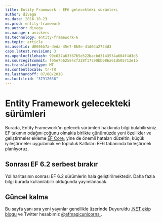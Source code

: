 ```yaml
---
title: Entity Framework - EF6 gelecekteki sürümleri
author: divega
ms.date: 2016-10-23
ms.prod: entity-framework
ms.author: divega
ms.manager: avickers
ms.technology: entity-framework-6
ms.topic: article
ms.assetid: d8666b7a-deda-45e7-8b8e-d1d64a2724d3
caps.latest.revision: 3
ms.openlocfilehash: 99c037a6336765e522bacbd3143534a604f4d3d5
ms.sourcegitcommit: f05e7b62584cf228f17390bb086a61d505712e1b
ms.translationtype: MT
ms.contentlocale: tr-TR
ms.lasthandoff: 07/08/2018
ms.locfileid: "37912636"
---
```

# <a name="future-versions-of-entity-framework"></a>Entity Framework gelecekteki sürümleri 
Burada, Entity Framework'ın gelecek sürümleri hakkında bilgi bulabilirsiniz.
EF takımın odağını çoğunu olmakla birlikte günümüzde yeni özellikler ve geliştirmeler ekleme [EF Core](https://docs.microsoft.com/en-us/ef/core/index), yine de önemli hataları düzeltin, küçük iyileştirmeler uygulamak ve topluluk Katkıları EF6 tabanında birleştirmek planlıyoruz.

## <a name="post-ef-62-releases"></a>Sonrası EF 6.2 serbest bırakır

Yol haritasının sonrası EF 6.2 sürümlerin hala geliştirilmektedir. Daha fazla bilgi burada kullanılabilir olduğunda yayımlanacak.
 
## <a name="staying-up-to-date"></a>Güncel kalma  
  
Bu sayfa yanı sıra yeni yayınlar genellikle üzerinde Duyuruldu [.NET ekip blogu](https://blogs.msdn.microsoft.com/dotnet/tag/entity-framework/) ve Twitter hesabımız [ @efmagicunicorns ](http://twitter.com/efmagicunicorns).
  